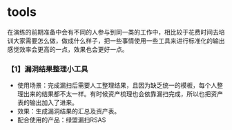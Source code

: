 # tools
在演练的前期准备中会有不同的人参与到同一类的工作中，相比较于花费时间去培训大家需要怎么做，做成什么样子，把一些事情使用一些工具来进行标准化的输出感觉效率会更高的一点，效果也会更好一点。

### 【1】漏洞结果整理小工具
* 使用场景：完成漏扫后需要人工整理结果，且因为缺乏统一的模板，每个人整理出来的结果都不太一样。有时候资产梳理也会依靠漏扫完成，所以也把资产表的输出加入了进来。
* 效果：生成漏洞结果的汇总及资产表。
* 配合使用的产品：绿盟漏扫RSAS
